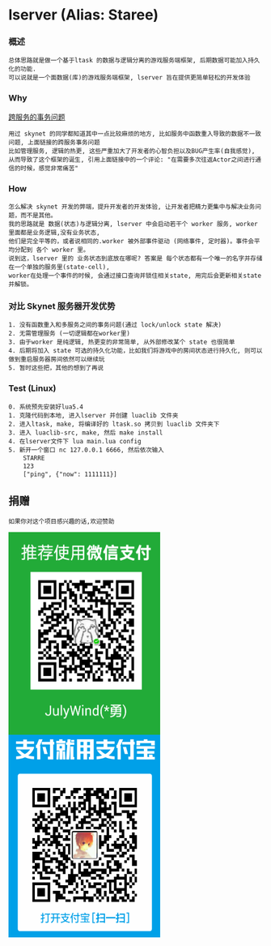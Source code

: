 # lserver (Alias: Staree)

### 概述
```
总体思路就是做一个基于ltask 的数据与逻辑分离的游戏服务端框架, 后期数据可能加入持久化的功能.
可以说就是一个面数据(库)的游戏服务端框架, lserver 旨在提供更简单轻松的开发体验
```


### Why
[跨服务的事务问题](https://blog.codingnow.com/2016/07/skynet_transaction.html)
```
用过 skynet 的同学都知道其中一点比较麻烦的地方, 比如服务中函数重入导致的数据不一致问题, 上面链接的跨服务事务问题
比如管理服务, 逻辑的热更, 这些严重加大了开发者的心智负担以及BUG产生率(自我感觉),
从而导致了这个框架的诞生, 引用上面链接中的一个评论: "在需要多次往返Actor之间进行通信的时候，感觉非常痛苦"
```


### How
```
怎么解决 skynet 开发的弊端，提升开发者的开发体验, 让开发者把精力更集中与解决业务问题，而不是其他。
我的思路就是 数据(状态)与逻辑分离, lserver 中会启动若干个 worker 服务, worker 里面都是业务逻辑,没有业务状态,
他们是完全平等的，或者说相同的.worker 被外部事件驱动 (网络事件, 定时器)。事件会平均分配到 各个 worker 里。 
说到这，lserver 里的 业务状态到底放在哪呢? 答案是 每个状态都有一个唯一的名字并存储在一个单独的服务里(state-cell),
worker在处理一个事件的时候, 会通过接口查询并锁住相关state, 用完后会更新相关state 并解锁。 
```


### 对比 Skynet 服务器开发优势
```
1. 没有函数重入和多服务之间的事务问题(通过 lock/unlock state 解决)
2. 无需管理服务 (一切逻辑都在worker里)
3. 由于worker 是纯逻辑, 热更变的非常简单, 从外部修改某个 state 也很简单
4. 后期将加入 state 可选的持久化功能，比如我们将游戏中的房间状态进行持久化, 则可以做到重启服务器房间依然可以继续玩
5. 暂时这些把，其他的想到了再说
```


### Test (Linux)
```
0. 系统预先安装好lua5.4
1. 克隆代码到本地, 进入lserver 并创建 luaclib 文件夹
2. 进入ltask, make, 将编译好的 ltask.so 拷贝到 luaclib 文件夹下
3. 进入 luaclib-src, make, 然后 make install
4. 在lserver文件下 lua main.lua config
5. 新开一个窗口 nc 127.0.0.1 6666, 然后依次输入
	STARRE
	123
	["ping", {"now": 1111111}]
```



## 捐赠 
```
如果你对这个项目感兴趣的话,欢迎赞助
```
<img src="https://raw.githubusercontent.com/HYbutterfly/Fantasy-scorpio-donation/master/wechatpay.png" align="left" height="400" width="300">
<img src="https://raw.githubusercontent.com/HYbutterfly/Fantasy-scorpio-donation/master/alipay.png" height="400" width="300">